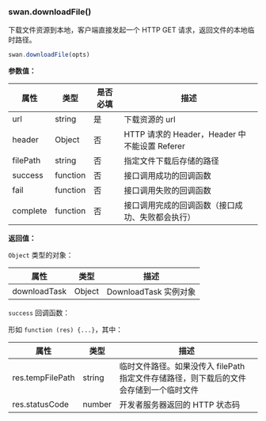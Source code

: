 ### swan.downloadFile()

下载文件资源到本地，客户端直接发起一个 HTTP GET 请求，返回文件的本地临时路径。

```js
swan.downloadFile(opts)
```

**参数值：**

|属性|类型|是否必填|描述|
|-|-|-|-|
|url|string|是|下载资源的 url|
|header|Object|否|HTTP 请求的 Header，Header 中不能设置 Referer|
|filePath|string|否|指定文件下载后存储的路径|
|success|function|否|接口调用成功的回调函数|
|fail|function|否|接口调用失败的回调函数|
|complete|function|否|接口调用完成的回调函数（接口成功、失败都会执行）|

**返回值：**

`Object` 类型的对象：

|属性|类型|描述|
|-|-|-|
|downloadTask|Object|DownloadTask 实例对象|

`success` 回调函数：

形如 `function (res) {...}`，其中：

|属性|类型|描述|
|-|-|-|
|res.tempFilePath|string|临时文件路径。如果没传入 filePath 指定文件存储路径，则下载后的文件会存储到一个临时文件	|
|res.statusCode|number|开发者服务器返回的 HTTP 状态码|